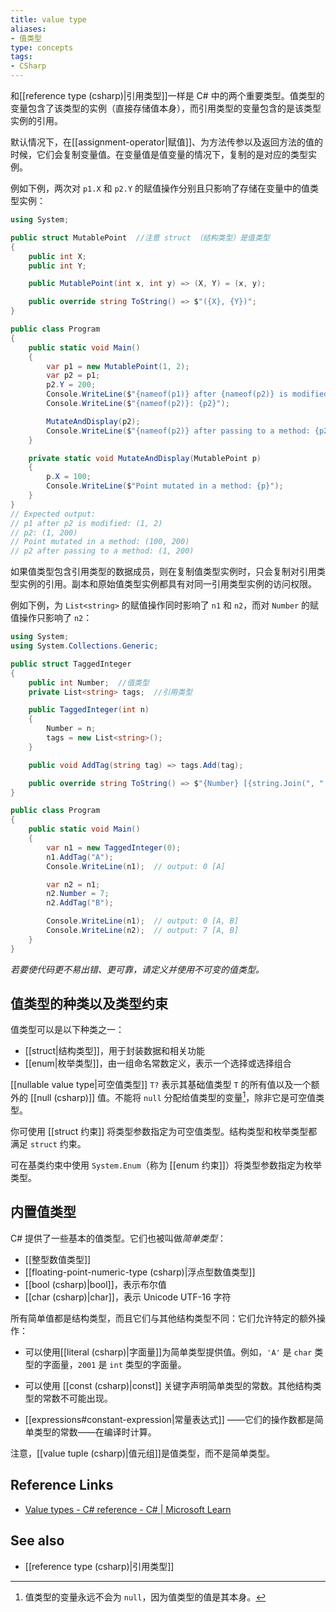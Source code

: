 ```yaml
---
title: value type
aliases: 
- 值类型
type: concepts
tags: 
- CSharp 
---
```


和[[reference type (csharp)|引用类型]]一样是 C# 中的两个重要类型。值类型的变量包含了该类型的实例（直接存储值本身），而引用类型的变量包含的是该类型实例的引用。

默认情况下，在[[assignment-operator|赋值]]、为方法传参以及返回方法的值的时候，它们会复制变量值。在变量值是值变量的情况下，复制的是对应的类型实例。

例如下例，两次对 `p1.X` 和 `p2.Y` 的赋值操作分别且只影响了存储在变量中的值类型实例：

```csharp
using System;

public struct MutablePoint  //注意 struct （结构类型）是值类型
{
    public int X;
    public int Y;

    public MutablePoint(int x, int y) => (X, Y) = (x, y);

    public override string ToString() => $"({X}, {Y})";
}

public class Program
{
    public static void Main()
    {
        var p1 = new MutablePoint(1, 2);
        var p2 = p1;
        p2.Y = 200;
        Console.WriteLine($"{nameof(p1)} after {nameof(p2)} is modified: {p1}");
        Console.WriteLine($"{nameof(p2)}: {p2}");

        MutateAndDisplay(p2);
        Console.WriteLine($"{nameof(p2)} after passing to a method: {p2}");
    }

    private static void MutateAndDisplay(MutablePoint p)
    {
        p.X = 100;
        Console.WriteLine($"Point mutated in a method: {p}");
    }
}
// Expected output:
// p1 after p2 is modified: (1, 2)
// p2: (1, 200)
// Point mutated in a method: (100, 200)
// p2 after passing to a method: (1, 200)
```

如果值类型包含引用类型的数据成员，则在复制值类型实例时，只会复制对引用类型实例的引用。副本和原始值类型实例都具有对同一引用类型实例的访问权限。

例如下例，为 `List<string>` 的赋值操作同时影响了 `n1` 和 `n2`，而对 `Number` 的赋值操作只影响了 `n2`：

```csharp
using System;
using System.Collections.Generic;

public struct TaggedInteger
{
    public int Number;  //值类型
    private List<string> tags;  //引用类型

    public TaggedInteger(int n)
    {
        Number = n;
        tags = new List<string>();
    }

    public void AddTag(string tag) => tags.Add(tag);

    public override string ToString() => $"{Number} [{string.Join(", ", tags)}]";
}

public class Program
{
    public static void Main()
    {
        var n1 = new TaggedInteger(0);
        n1.AddTag("A");
        Console.WriteLine(n1);  // output: 0 [A]

        var n2 = n1;
        n2.Number = 7;
        n2.AddTag("B");

        Console.WriteLine(n1);  // output: 0 [A, B]
        Console.WriteLine(n2);  // output: 7 [A, B]
    }
}
```

*若要使代码更不易出错、更可靠，请定义并使用不可变的值类型。*

## 值类型的种类以及类型约束

值类型可以是以下种类之一：

- [[struct|结构类型]]，用于封装数据和相关功能
- [[enum|枚举类型]]，由一组命名常数定义，表示一个选择或选择组合

[[nullable value type|可空值类型]] `T?` 表示其基础值类型 `T` 的所有值以及一个额外的 [[null (csharp)]] 值。不能将 `null` 分配给值类型的变量[^note1]，除非它是可空值类型。

你可使用 [[struct 约束]] 将类型参数指定为可空值类型。结构类型和枚举类型都满足 `struct` 约束。

可在基类约束中使用 `System.Enum`（称为 [[enum 约束]]）将类型参数指定为枚举类型。

## 内置值类型

C# 提供了一些基本的值类型。它们也被叫做*简单类型*：
- [[整型数值类型]]
- [[floating-point-numeric-type (csharp)|浮点型数值类型]]
- [[bool (csharp)|bool]]，表示布尔值
- [[char (csharp)|char]]，表示 Unicode UTF-16 字符

所有简单值都是结构类型，而且它们与其他结构类型不同：它们允许特定的额外操作：

- 可以使用[[literal (csharp)|字面量]]为简单类型提供值。例如，`'A'` 是 `char` 类型的字面量，`2001` 是 `int` 类型的字面量。
    
- 可以使用 [[const (csharp)|const]] 关键字声明简单类型的常数。其他结构类型的常数不可能出现。
    
- [[expressions#constant-expression|常量表达式]] ——它们的操作数都是简单类型的常数——在编译时计算。
    
注意，[[value tuple (csharp)|值元组]]是值类型，而不是简单类型。

## Reference Links

- [Value types - C# reference - C# | Microsoft Learn](https://learn.microsoft.com/en-gb/dotnet/csharp/language-reference/builtin-types/value-types)

## See also
- [[reference type (csharp)|引用类型]]


[^note1]: 值类型的变量永远不会为 `null`，因为值类型的值是其本身。